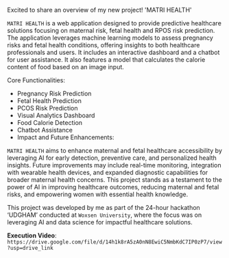 Excited to share an overview of my new project! 'MATRI HEALTH'

`MATRI HEALTH` is a web application designed to provide predictive healthcare solutions focusing on maternal risk, fetal health and RPOS risk prediction. The application leverages machine learning models to assess pregnancy risks and fetal health conditions, offering insights to both healthcare professionals and users. It includes an interactive dashboard and a chatbot for user assistance. It also features a model that calculates the calorie content of food based on an image input.

Core Functionalities:

- Pregnancy Risk Prediction
- Fetal Health Prediction
- PCOS Risk Prediction
- Visual Analytics Dashboard
- Food Calorie Detection
- Chatbot Assistance
- Impact and Future Enhancements:

`MATRI HEALTH` aims to enhance maternal and fetal healthcare accessibility by leveraging AI for early detection, preventive care, and personalized health insights. Future improvements may include real-time monitoring, integration with wearable health devices, and expanded diagnostic capabilities for broader maternal health concerns. This project stands as a testament to the power of AI in improving healthcare outcomes, reducing maternal and fetal risks, and empowering women with essential health knowledge.

This project was developed by me as part of the 24-hour hackathon ‘UDGHAM’ conducted at `Woxsen University`, where the focus was on leveraging AI and data science for impactful healthcare solutions.

**Execution Video**: `https://drive.google.com/file/d/14h1k8rA5zA0nN8EwiC5NmbKdC7IP0zP7/view?usp=drive_link`
